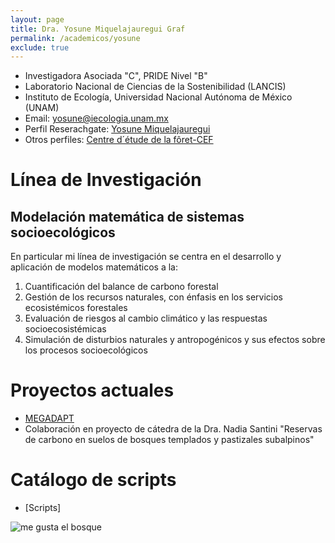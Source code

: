 ```yaml
---
layout: page
title: Dra. Yosune Miquelajauregui Graf
permalink: /academicos/yosune
exclude: true
---
```




- Investigadora Asociada "C", PRIDE Nivel "B"
- Laboratorio Nacional de Ciencias de la Sostenibilidad (LANCIS)
- Instituto de Ecología, Universidad Nacional Autónoma de México (UNAM) 
- Email: yosune@iecologia.unam.mx
- Perfil Reserachgate: [Yosune Miquelajauregui](https://www.researchgate.net/profile/Yosune_Miquelajauregui/publications)
- Otros perfiles: [Centre d´étude de la fôret-CEF](http://www.cef-cfr.ca/index.php?n=MEmbres.YosuneMiquelajauregui)



# Línea de Investigación 
## Modelación matemática de sistemas socioecológicos
 En particular mi línea de investigación se centra en el desarrollo y aplicación de modelos matemáticos a la:
 1. Cuantificación del balance de carbono forestal
 2. Gestión de los recursos naturales, con énfasis en los servicios ecosistémicos forestales
 3. Evaluación de riesgos al cambio climático y las respuestas socioecosistémicas
 4. Simulación de disturbios naturales y antropogénicos y sus efectos sobre los procesos socioecológicos

# Proyectos actuales
 
 - [MEGADAPT]( http://megadapt.weebly.com/)
 - Colaboración en proyecto de cátedra de la Dra. Nadia Santini "Reservas de carbono en suelos de bosques templados y   pastizales subalpinos" 

# Catálogo de scripts

 - [Scripts]

![me gusta el bosque](http://lasdoscastillas.net/wp-content/uploads/2014/02/Bosque.jpg)



